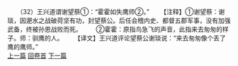 　　（32）王兴道谓谢望蔡①：“霍霍如失鹰师②。”
　　【注释】①谢望蔡：谢琰，因淝水之战破荷坚有功，封望蔡公。后任会稽内史、都督五郡军事，没有加强武备，终被孙恩战败而死。
　　②霍霍：原指鸟急飞的声音，此指来去匆匆的样子。师：驯鹰的人。
　　【译文】王兴道评论望蔡公谢琰说：“来去匆匆像个丢了鹰的鹰师。”
<br>[上一篇](26_31) [回卷首](26_00) [下一篇](26_33)
